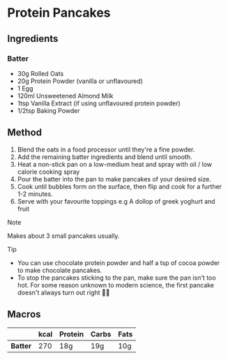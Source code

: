 # Protein Pancakes
## Ingredients

### Batter
 * 30g Rolled Oats
 * 20g Protein Powder (vanilla or unflavoured)
 * 1 Egg
 * 120ml Unsweetened Almond Milk
 * 1tsp Vanilla Extract (if using unflavoured protein powder)
 * 1/2tsp Baking Powder

## Method
1. Blend the oats in a food processor until they're a fine powder.
2. Add the remaining batter ingredients and blend until smooth.
3. Heat a non-stick pan on a low-medium heat and spray with oil / low calorie cooking spray
4. Pour the batter into the pan to make pancakes of your desired size.
5. Cook until bubbles form on the surface, then flip and cook for a further 1-2 minutes.
6. Serve with your favourite toppings e.g A dollop of greek yoghurt and fruit

> [!NOTE]
> Makes about 3 small pancakes usually.

> [!TIP]
> - You can use chocolate protein powder and half a tsp of cocoa powder to make chocolate pancakes.
> - To stop the pancakes sticking to the pan, make sure the pan isn't too hot. For some reason unknown to modern science, the first pancake doesn't always turn out right 🤷‍♂️

## Macros
|                          | kcal | Protein | Carbs | Fats |
| ------------------------ |------| ------- |------ |----- |
| **Batter**               | 270  | 18g     | 19g   | 10g  |
